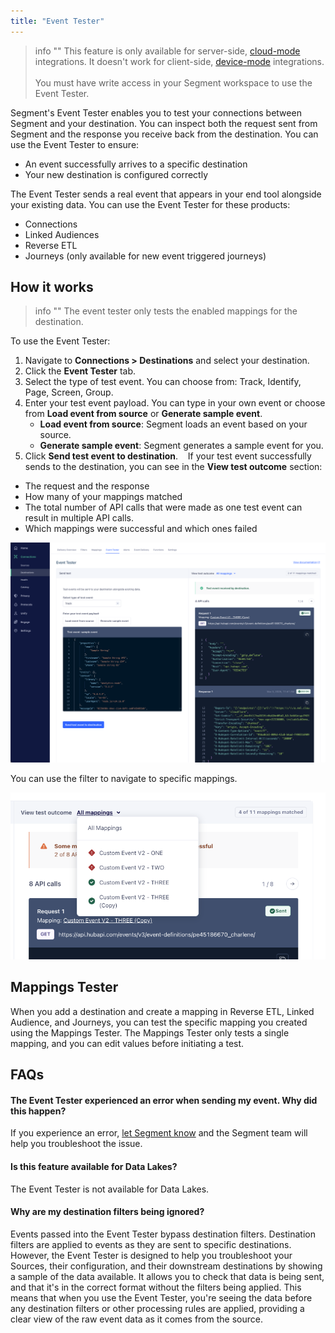 ```yaml
---
title: "Event Tester"
---
```


> info ""
> This feature is only available for server-side, [cloud-mode](/docs/connections/destinations/#connection-modes) integrations. It doesn't work for client-side, [device-mode](/docs/connections/destinations/#connection-modes) integrations. 
><br><br>You must have write access in your Segment workspace to use the Event Tester. 

Segment's Event Tester enables you to test your connections between Segment and your destination. You can inspect both the request sent from Segment and the response you receive back from the destination. You can use the Event Tester to ensure: 

*   An event successfully arrives to a specific destination
*   Your new destination is configured correctly

The Event Tester sends a real event that appears in your end tool alongside your existing data. You can use the Event Tester for these products: 
* Connections
* Linked Audiences
* Reverse ETL
* Journeys (only available for new event triggered journeys)

## How it works

> info ""
> The event tester only tests the enabled mappings for the destination. 

To use the Event Tester: 
1. Navigate to **Connections > Destinations** and select your destination.
2. Click the **Event Tester** tab. 
3. Select the type of test event. You can choose from: Track, Identify, Page, Screen, Group. 
4. Enter your test event payload. You can type in your own event or choose from **Load event from source** or **Generate sample event**.
   * **Load event from source**: Segment loads an event based on your source. 
   * **Generate sample event**: Segment generates a sample event for you. 
5. Click **Send test event to destination**. 
  
If your test event successfully sends to the destination, you can see in the **View test outcome** section:
* The request and the response
* How many of your mappings matched
* The total number of API calls that were made as one test event can result in multiple API calls. 
* Which mappings were successful and which ones failed

![Screenshot of the Event Tester with a Track test event that resulted in 4 API calls](images/event-tester-2025.png)

You can use the filter to navigate to specific mappings. 

![Screenshot of the Event Tester filter with dropdown of different mappings](images/event-tester-filter.png)

## Mappings Tester
When you add a destination and create a mapping in Reverse ETL, Linked Audience, and Journeys, you can test the specific mapping you created using the Mappings Tester. The Mappings Tester only tests a single mapping, and you can edit values before initiating a test. 


## FAQs

#### The Event Tester experienced an error when sending my event. Why did this happen?

If you experience an error, [let Segment know](mailto:friends@segment.com) and the Segment team will help you troubleshoot the issue.

#### Is this feature available for Data Lakes?

The Event Tester is not available for Data Lakes.

#### Why are my destination filters being ignored?

Events passed into the Event Tester bypass destination filters. Destination filters are applied to events as they are sent to specific destinations. However, the Event Tester is designed to help you troubleshoot your Sources, their configuration, and their downstream destinations by showing a sample of the data available. It allows you to check that data is being sent, and that it's in the correct format without the filters being applied. This means that when you use the Event Tester, you're seeing the data before any destination filters or other processing rules are applied, providing a clear view of the raw event data as it comes from the source.

